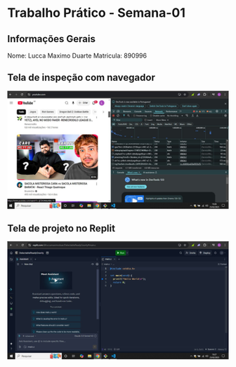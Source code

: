 # Trabalho Prático - Semana-01

## Informações Gerais
Nome: Lucca Maximo Duarte
Matricula: 890996

## Tela de inspeção com navegador
![inpecao de rede](inspecao-rede.jpg)

## Tela de projeto no Replit
![replit first page](print-replit.jpg)
